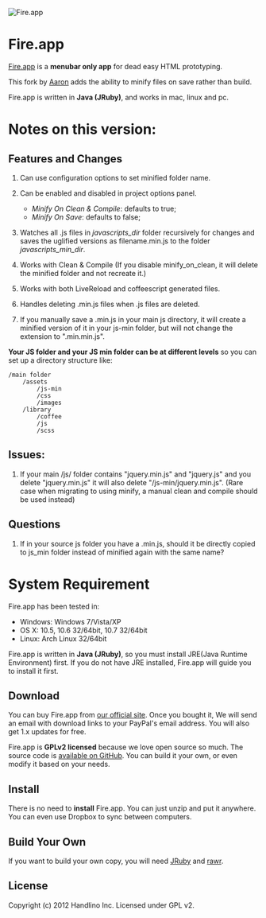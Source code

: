 ![Fire.app](https://github.com/handlino/FireApp/raw/master/lib/images/icon/256.png)

# Fire.app

[Fire.app][fireapp] is a **menubar only app** for dead easy HTML prototyping.

This fork by [Aaron](http://aaron.md/) adds the ability to minify files on save rather than build.

Fire.app is written in **Java (JRuby)**, and works in mac, linux and pc.

# Notes on this version:

## Features and Changes

1. Can use configuration options to set minified folder name.

1. Can be enabled and disabled in project options panel. 
	* *Minify On Clean & Compile*: defaults to true;
	* *Minify On Save*: defaults to false;

1. Watches all .js files in _javascripts\_dir_ folder recursively for changes and saves the uglified versions as filename.min.js to the folder _javascripts\_min\_dir_. 

1. Works with Clean & Compile (If you disable minify\_on\_clean, it will delete the minified folder and not recreate it.)

1. Works with both LiveReload and coffeescript generated files.

1. Handles deleting .min.js files when .js files are deleted.

1. If you manually save a .min.js in your main js directory, it will create a minified version of it in your js-min folder, but will not change the extension to ".min.min.js".


**Your JS folder and your JS min folder can be at different levels**  so you can set up a directory structure like:

```
/main folder
	/assets
		/js-min
		/css
		/images
	/library
		/coffee
		/js
		/scss
```

## Issues:

1. If your main /js/ folder contains "jquery.min.js" and "jquery.js" and you delete "jquery.min.js" it will also delete "/js-min/jquery.min.js".  (Rare case when migrating to using minify, a manual clean and compile should be used instead)

## Questions

1. If in your source js folder you have a .min.js, should it be directly copied to js_min folder instead of minified again with the same name?

# System Requirement

Fire.app has been tested in:

* Windows: Windows 7/Vista/XP
* OS X: 10.5, 10.6 32/64bit, 10.7 32/64bit
* Linux: Arch Linux 32/64bit

Fire.app is written in **Java (JRuby)**, so you must install JRE(Java Runtime Environment) first. If you do not have JRE installed, Fire.app will guide you to install it first.

## Download

You can buy Fire.app from [our official site][fireapp]. Once you bought it, We will send an email with download links to your PayPal's email address. You will also get 1.x updates for free.

Fire.app is **GPLv2 licensed** because we love open source so much. The source code is [available on GitHub][fireapp-github]. You can build it your own, or even modify it based on your needs.

## Install

There is no need to **install** Fire.app. You can just unzip and put it anywhere. You can even use Dropbox to sync between computers.

## Build Your Own

If you want to build your own copy, you will need [JRuby](http://jruby.org/) and [rawr](http://rawr.rubyforge.org/).

## License

Copyright (c) 2012 Handlino Inc.
Licensed under GPL v2.

[fireapp]: http://fireapp.handlino.com/
[fireapp-github]: http://github.com/handlino/fireapp